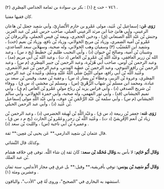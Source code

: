 ٧٤٦ - خت ع (١) : بكر بن سوادة بن ثمامة الجذامي المِصْرِي (٢) .

كان فقيها مفتيا.

**رَوَى عَن:** إسماعيل بْن عُبَيد، مولى عَمْرو بن حازم الأَنْصارِيّ، وأبي سَعِيد جعثل بْن هاعان الرعيني، وأبي هانئ جنا ابن مرثد الرعيني العبلي، صاحب حرس عُمَر بْن عبد العزيز. وحنش بْن عَبْد اللَّهِ الصنعاني (ق) ، ودخين الحجري، وبيعة بْن قيس الجملي، والزبرقان بْن عَمْرو بْن أمية الضمري، وزياد بْن مربح الخولاني، وزياد بْن نافع، وزياد بْن نعيم (خت) ، وسَعِيد ابن المُسَيَّب (٣) وسفيان وهب الخولاني، وله صحبة، وسهلابن سعد الساعدي، وشيبان بْن أمية، وصالح بْن خيوان (د) ، وأبي النجيب ظليم بْن حطيط (بخ د س) ، وعبد الله بْن زرير الغافقي، وعَبْد اللَّهِ بْن عَمْرو بْن العاص (د ت) ، وعبد الله بْن أَبي مريم (مد) ، وعبد الرحمن بْن أوس، صاحب أبي هُرَيْرة، وعبد الرحمن بْن جبير المِصْرِي (م س) ، وعبد الرحمن بْن رافع التنوخي، وعبد الرحمن بْن عطية المدني، وعبد الرحمن بْن غنم الأشعري، وعُبَيد اللَّه بْن أَبي رافع، مولى النَّبِيّ صَلَّى اللَّهُ عَلَيْهِ وسَلَّمَ، وعُبَيدة بْن عبد الرحمن المِصْرِي، وعروة بْن الزبير، وعطاء بْن يسار (د س) ، وعقبة بْن معبد، وقيس بْن سعد بن عبادة، ومحمد ابن مسلم بْن شهاب الزُّهْرِيّ (س) ، ومسلم بْن مخشي (د س ق) ، ووفاء بْن شريح الصدفي (د) ، وأبي فراس يزيد بْن رباح مولى عَمْرو بْن العاص (م ق) ، وأبي تميم الجيشاني (قد) ، وأبي ثور الفهمي، وله صحبة، وأبي حمزة الخولاني، وأبي سالم الجيشاني (م س) ، وأبي سلمة بْن عَبْد الرَّحْمَنِ بْن عوف، وأبي عَبْد اللَّهِ مولى إسماعيل بْن عُبَيد (د) ، وأبي عبد الرحمن الحبلي.

**رَوَى عَنه:** جعفر بْن ربيعة (د س ق) ، وعَبْد اللَّهِ بْن لَهِيعَة الحضرمي (د) ، وعبد الرحمن بْن زياد بْن أنعم الإفْرِيقيّ (د ت) ، وعُبَيد اللَّه بْن زحر، وعَمْرو بْن الحارث (بخ م د س ق) ، وعميرة بْن أَبي ناجية (س) ، والليث بْن سعد (د) .

قال عثمان بْن سَعِيد الدارمي،** عَن يحيى بْن مَعِين:** ثقة.

وكذلك قال النَّسَائي.

**وَقَال أَبُو حَاتِم:** لا بأس به.**وَقَال مُحَمَّد بْن سعد:** كَانَ ثقة إن شاء اللَّه. توفى فِي خلافه هشام بْن عبد الملك.

**وَقَال أَبُو سَعِيد بْن يونس:** توفي بأفريقية،** وقيل:** بل غرق فِي مجاز الأندلس، سنة ثمان وعشرين ومئة (١) .

استشهد به البخاري في "الصحيح"، وروى لَهُ فِي "الأدب"، والباقون.